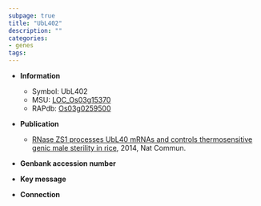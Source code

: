 ```yaml
---
subpage: true
title: "UbL402"
description: ""
categories:
- genes
tags: 
---
```


* **Information**  
    + Symbol: UbL402  
    + MSU: [LOC_Os03g15370](http://rice.plantbiology.msu.edu/cgi-bin/ORF_infopage.cgi?orf=LOC_Os03g15370)  
    + RAPdb: [Os03g0259500](http://rapdb.dna.affrc.go.jp/viewer/gbrowse_details/irgsp1?name=Os03g0259500)  

* **Publication**  
    + [RNase ZS1 processes UbL40 mRNAs and controls thermosensitive genic male sterility in rice](http://www.ncbi.nlm.nih.gov/pubmed?term=RNase+ZS1+processes+UbL40+mRNAs+and+controls+thermosensitive+genic+male+sterility+in+rice%5BTitle%5D), 2014, Nat Commun.

* **Genbank accession number**  

* **Key message**  

* **Connection**  



